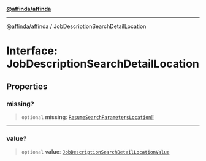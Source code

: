 [**@affinda/affinda**](../README.md)

***

[@affinda/affinda](../globals.md) / JobDescriptionSearchDetailLocation

# Interface: JobDescriptionSearchDetailLocation

## Properties

### missing?

> `optional` **missing**: [`ResumeSearchParametersLocation`](ResumeSearchParametersLocation.md)[]

***

### value?

> `optional` **value**: [`JobDescriptionSearchDetailLocationValue`](JobDescriptionSearchDetailLocationValue.md)
